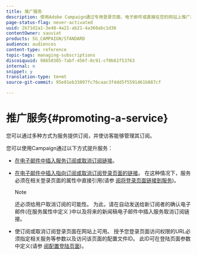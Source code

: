 ```yaml
---
title: 推广服务
description: 使用Adobe Campaign通过专用登录页面、电子邮件或直接在您的网站上推广服务并吸引客户。
page-status-flag: never-activated
uuid: 2b71d2a1-3e48-4a21-ab21-4a360abc1d36
contentOwner: sauviat
products: SG_CAMPAIGN/STANDARD
audience: audiences
content-type: reference
topic-tags: managing-subscriptions
discoiquuid: 98650305-7abf-456f-8c91-cf0b61f53763
internal: n
snippet: y
translation-type: tm+mt
source-git-commit: 95e01eb33097fc76caac3f4dd5f5591461b887cf

---
```



# 推广服务{#promoting-a-service}

您可以通过多种方式为服务提供订阅，并使访客能够管理其订阅。

您可以使用Campaign通过以下方式提升服务：

* [在电子邮件中插入服务订阅或取消订阅链接](../../designing/using/links.md#inserting-a-link)。

* [在电子邮件中插入指向订阅或取消订阅登录页面的链接](../../designing/using/links.md)。 在这种情况下，服务必须在相关登录页面的属性中直接引用(请参 [阅将登录页面链接到服务](../../channels/using/configuring-landing-page.md#linking-a-landing-page-to-a-service))。

   >[!NOTE]
   >
   >还必须给用户取消订阅的可能性。 为此，请在自动发送给新订阅者的确认电子邮件(在服务属性中定义 <b></b> )中以及将来的新闻稿电子邮件中插入服务取消订阅链接。

* 使订阅或取消订阅登录页面在网站上可用。 授予您登录页面访问权限的URL必须指定相关服务等参数以及访问该页面的配置文件ID。 此ID可在登陆页面参数中定义(请参 [阅配置登陆页面](../../channels/using/configuring-landing-page.md#))。
